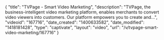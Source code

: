 {
    "title": "TVPage - Smart Video Marketing",
    "description": "TVPage, the business-intelligent video marketing platform, enables merchants to convert video viewers into customers. Our platform empowers you to create and...",
    "videoid": "167716",
    "date_created": "1400633582",
    "date_modified": "1418181428",
    "type": "captivate",
    "layout": "video",
    "url": "\/v\/tvpage-smart-video-marketing\/167716"
}